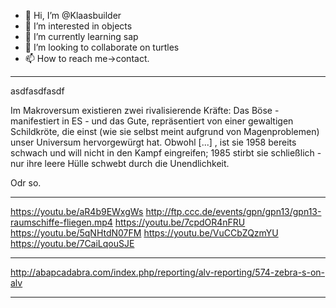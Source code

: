 - 👋 Hi, I’m @Klaasbuilder
- 👀 I’m interested in objects
- 🌱 I’m currently learning sap
- 💞️ I’m looking to collaborate on turtles
- 📫 How to reach me->contact.

---


asdfasdfasdf


Im Makroversum existieren zwei rivalisierende Kräfte:
Das Böse - manifestiert in ES - 
und das Gute, repräsentiert von einer gewaltigen Schildkröte, die einst (wie sie selbst meint aufgrund von Magenproblemen) unser Universum hervorgewürgt hat. 
Obwohl [...] , ist sie 1958 bereits schwach und will nicht in den Kampf eingreifen; 1985 stirbt sie schließlich - 
nur ihre leere Hülle schwebt durch die Unendlichkeit.

Odr so.





---

https://youtu.be/aR4b9EWxgWs
http://ftp.ccc.de/events/gpn/gpn13/gpn13-raumschiffe-fliegen.mp4
https://youtu.be/7cpdOR4nFRU
https://youtu.be/5qNHtdN07FM
https://youtu.be/VuCCbZQzmYU
https://youtu.be/7CaiLqouSJE

---

http://abapcadabra.com/index.php/reporting/alv-reporting/574-zebra-s-on-alv

---

<!---
Klaasbuilder/Klaasbuilder is a ✨ special ✨ repository because its `README.md` (this file) appears on your GitHub profile.
You can click the Preview link to take a look at your changes.
--->
